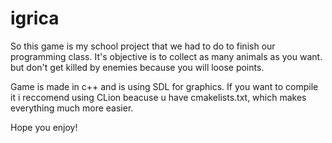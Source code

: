 # igrica

So this game is my school project that we had to do to finish our programming class. It's objective is to collect 
as many animals as you want. but don't get killed by enemies because you will loose points.

Game is made in c++ and is using SDL for graphics. If you want to compile it i reccomend using CLion beacuse u have cmakelists.txt, which
makes everything much more easier.

Hope you enjoy!
